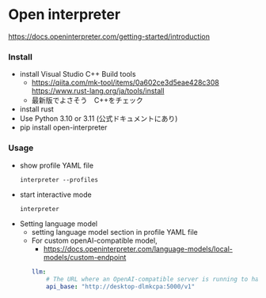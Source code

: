 # Open interpreter
https://docs.openinterpreter.com/getting-started/introduction

### Install
- install Visual Studio C++ Build tools
  - https://qiita.com/mk-tool/items/0a602ce3d5eae428c308
https://www.rust-lang.org/ja/tools/install
  - 最新版でよさそう　C++をチェック
- install rust
- Use Python 3.10 or 3.11 (公式ドキュメントにあり)
- pip install open-interpreter


### Usage
- show profile YAML file
    ```
    interpreter --profiles
    ```
- start interactive mode
    ```powershell
    interpreter
    ```
- Setting language model
  - setting language model section in profile YAML file
  - For custom openAI-compatible model,
    - https://docs.openinterpreter.com/language-models/local-models/custom-endpoint
    ```yaml
    llm:
        # The URL where an OpenAI-compatible server is running to handle LLM API requests
        api_base: "http://desktop-dlmkcpa:5000/v1"  
    ```